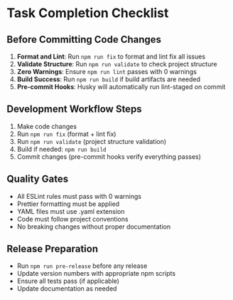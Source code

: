 # Task Completion Checklist

## Before Committing Code Changes

1. **Format and Lint**: Run `npm run fix` to format and lint fix all issues
2. **Validate Structure**: Run `npm run validate` to check project structure
3. **Zero Warnings**: Ensure `npm run lint` passes with 0 warnings
4. **Build Success**: Run `npm run build` if build artifacts are needed
5. **Pre-commit Hooks**: Husky will automatically run lint-staged on commit

## Development Workflow Steps

1. Make code changes
2. Run `npm run fix` (format + lint fix)
3. Run `npm run validate` (project structure validation)
4. Build if needed: `npm run build`
5. Commit changes (pre-commit hooks verify everything passes)

## Quality Gates

- All ESLint rules must pass with 0 warnings
- Prettier formatting must be applied
- YAML files must use .yaml extension
- Code must follow project conventions
- No breaking changes without proper documentation

## Release Preparation

- Run `npm run pre-release` before any release
- Update version numbers with appropriate npm scripts
- Ensure all tests pass (if applicable)
- Update documentation as needed
